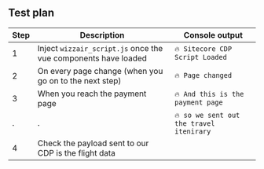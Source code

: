 ## Test plan
Step | Description | Console output
--- | --- | ---
1 | Inject `wizzair_script.js` once the vue components have loaded | `🔥 Sitecore CDP Script Loaded`
2 | On every page change (when you go on to the next step) | `🔥 Page changed`
3 | When you reach the payment page | `🔥 And this is the payment page`
. | . | `🔥 so we sent out the travel itenirary`
4 | Check the payload sent to our CDP is the flight data
